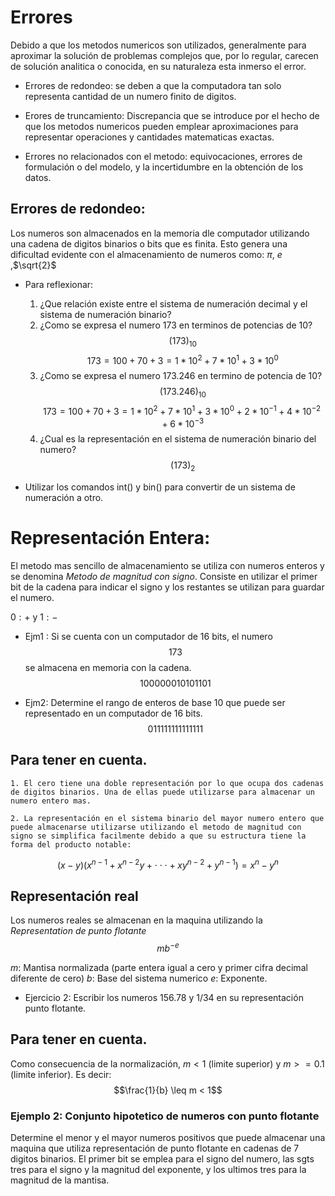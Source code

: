 # Errores
Debido a que los metodos numericos son utilizados, generalmente para aproximar la solución de problemas
complejos que, por lo regular, carecen de solución analitica o conocida, en su naturaleza esta inmerso el error.

- Errores de redondeo: se deben a que la computadora tan solo representa cantidad de un numero finito de digitos.

- Erores de truncamiento: Discrepancia que se introduce por el hecho de que los metodos numericos pueden emplear aproximaciones para representar operaciones y cantidades matematicas exactas.

- Errores no relacionados con el metodo: equivocaciones, errores de formulación o del modelo, y la incertidumbre en la obtención de los datos.

## Errores de redondeo:
Los numeros son almacenados en la memoria dle computador utilizando una cadena de digitos binarios o bits que es finita. Esto genera una dificultad evidente con el almacenamiento de numeros como: $\pi$, $e$ ,$\sqrt{2}$


- Para reflexionar:
    1. ¿Que relación existe entre el sistema de numeración decimal y el sistema de numeración binario?
    2. ¿Como se expresa el numero 173 en terminos de potencias de 10? $$(173)_{10}$$
    $$173 = 100 + 70 + 3 = 1 * 10^2 + 7 * 10^1 + 3 * 10^0$$
    3. ¿Como se expresa el numero 173.246 en termino de potencia de 10? $$(173.246)_{10}$$
    $$173 = 100 + 70 + 3 = 1 * 10^2 + 7 * 10^1 + 3 * 10^0 + 2 * 10^{-1} + 4 * 10^{-2} + 6 * 10^{-3} $$
    4. ¿Cual es la representación en el sistema de numeración binario del numero?
    $$(173)_2$$

- Utilizar los comandos int() y bin() para convertir de un sistema de numeración a otro.

# Representación Entera:
El metodo mas sencillo de almacenamiento se utiliza con numeros enteros y se denomina _Metodo de magnitud con signo_. Consiste en utilizar el primer bit de la cadena para indicar el signo y los restantes se utilizan para guardar el numero.

${0:+}$ y ${1:-}$

- Ejm1 : Si se cuenta con un computador de 16 bits, el numero $$173$$ se almacena en memoria con la cadena.
$$ 1 0 0 0 0 0 0 1 0 1 0 1 1 0 1$$

- Ejm2: Determine el rango de enteros de base 10 que puede ser representado en un computador de 16 bits.
$$ 0 1 1 1 1 1 1 1 1 1 1 1 1 1 1$$

## Para tener en cuenta.
    1. El cero tiene una doble representación por lo que ocupa dos cadenas de digitos binarios. Una de ellas puede utilizarse para almacenar un numero entero mas.

    2. La representación en el sistema binario del mayor numero entero que puede almacenarse utilizarse utilizando el metodo de magnitud con signo se simplifica facilmente debido a que su estructura tiene la forma del producto notable:
$$(x - y)(x^{n-1} + x^{n-2}y +  \cdot\cdot\cdot + xy^{n-2} + y^{n-1})= x^{n} - y^{n} $$

## Representación real
Los numeros reales se almacenan en la maquina utilizando la _Representation de punto flotante_
$$mb^{-e}$$

_m_: Mantisa normalizada (parte entera igual a cero y primer cifra decimal diferente de cero)
_b_: Base del sistema numerico
_e_: Exponente.

- Ejercicio 2: Escribir los numeros 156.78 y 1/34 en su representación punto flotante.

## Para tener en cuenta.
Como consecuencia de la normalización, $m < 1$ (limite superior) y $m >= 0.1$ (limite inferior). Es decir:
$$\frac{1}{b} \leq m < 1$$

### Ejemplo 2: Conjunto hipotetico de numeros con punto flotante
Determine el menor y el mayor numeros positivos que puede almacenar una maquina que utiliza representación de punto flotante en cadenas de 7 digitos binarios. El primer bit se emplea para el signo del numero, las sgts tres para el signo y la magnitud del exponente, y los ultimos tres para la magnitud de la mantisa.